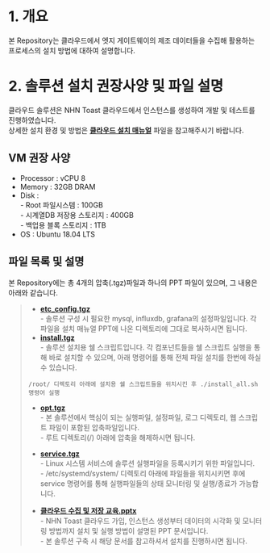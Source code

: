 # 1. 개요  
본 Repository는 클라우드에서 엣지 게이트웨이의 제조 데이터들을 수집해 활용하는 프로세스의 설치 방법에 대하여 설명합니다.
  
# 2. 솔루션 설치 권장사양 및 파일 설명  
클라우드 솔루션은 NHN Toast 클라우드에서 인스턴스를 생성하여 개발 및 테스트를 진행하였습니다.  
상세한 설치 환경 및 방법은 [**클라우드 설치 매뉴얼**](https://github.com/kosmo-nestfield/Cloud_Solution/blob/main/%ED%81%B4%EB%9D%BC%EC%9A%B0%EB%93%9C%20%EC%88%98%EC%A7%91%20%EB%B0%8F%20%EC%A0%80%EC%9E%A5%20%EA%B5%90%EC%9C%A1.pptx) 파일을 참고해주시기 바랍니다.  
  
## VM 권장 사양  
* Processor : vCPU 8  
* Memory : 32GB DRAM  
* Disk :  
  \- Root 파일시스템 : 100GB  
  \- 시계열DB 저장용 스토리지 : 400GB  
  \- 백업용 블록 스토리지 : 1TB  
* OS : Ubuntu 18.04 LTS  
    
## 파일 목록 및 설명  
본 Repository에는 총 4개의 압축(.tgz)파일과 하나의 PPT 파일이 있으며, 그 내용은 아래와 같습니다.  
> * [**etc_config.tgz**](https://github.com/kosmo-nestfield/Cloud_Solution/blob/main/etc_config.tgz)  
>   \- 솔루션 구성 시 필요한 mysql, influxdb, grafana의 설정파일입니다. 각 파일을 설치 매뉴얼 PPT에 나온 디렉토리에 그대로 복사하시면 됩니다.  
> * [**install.tgz**](https://github.com/kosmo-nestfield/Cloud_Solution/blob/main/install.tgz)  
>   \- 솔루션 설치용 쉘 스크립트입니다. 각 컴포넌트들을 쉘 스크립트 실행을 통해 바로 설치할 수 있으며, 아래 명령어를 통해 전체 파일 설치를 한번에 하실 수 있습니다.
> ```
> /root/ 디렉토리 아래에 설치용 쉘 스크립트들을 위치시킨 후 ./install_all.sh 명령어 실행  
> ```
> * [**opt.tgz**](https://github.com/kosmo-nestfield/Cloud_Solution/blob/main/opt.tgz)  
>   \- 본 솔루션에서 핵심이 되는 실행파일, 설정파일, 로그 디렉토리, 웹 스크립트 파일이 포함된 압축파일입니다.  
>   \- 루트 디렉토리(/) 아래에 압축을 해제하시면 됩니다.  
> * [**service.tgz**](https://github.com/kosmo-nestfield/Cloud_Solution/blob/main/service.tgz)  
>   \- Linux 시스템 서비스에 솔루션 실행파일을 등록시키기 위한 파일입니다.  
>   \- /etc/systemd/system/ 디렉토리 아래에 파일들을 위치시키면 후에 service 명령어를 통해 실행파일들의 상태 모니터링 및 실행/종료가 가능합니다.  
>  
> * [**클라우드 수집 및 저장 교육.pptx**](https://github.com/kosmo-nestfield/Cloud_Solution/blob/main/%ED%81%B4%EB%9D%BC%EC%9A%B0%EB%93%9C%20%EC%88%98%EC%A7%91%20%EB%B0%8F%20%EC%A0%80%EC%9E%A5%20%EA%B5%90%EC%9C%A1.pptx)  
>   \- NHN Toast 클라우드 가입, 인스턴스 생성부터 데이터의 시각화 및 모니터링 방법까지 설치 및 실행 방법이 설명된 PPT 문서입니다.  
>   \- 본 솔루션 구축 시 해당 문서를 참고하셔서 설치를 진행하시면 됩니다.  

  
